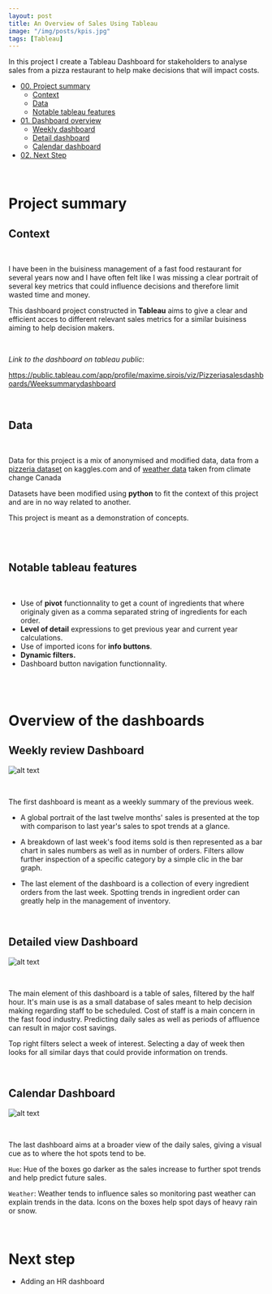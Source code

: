 ```yaml
---
layout: post
title: An Overview of Sales Using Tableau
image: "/img/posts/kpis.jpg"
tags: [Tableau]
---
```


In this project I create a Tableau Dashboard for stakeholders to analyse sales from a pizza restaurant to help make decisions that will impact costs.

- [00. Project summary](#overview-summary)
    - [Context](#overview-context)
    - [Data](#overview-data)
    - [Notable tableau features](#overview-features)
- [01. Dashboard overview](#concept-overview)
    - [Weekly dashboard](#overview-weekly)
    - [Detail dashboard](#overview-details)
    - [Calendar dashboard](#overview-calendar)
- [02. Next Step](#overview-next)

<br>


# Project summary <a name="overview-summary"></a>

## Context <a name="overview-context"></a>

<br>

I have been in the buisiness management of a fast food restaurant for several years now and I have often felt like I was missing a clear portrait of several key metrics that could influence decisions and therefore limit wasted time and money.

This dashboard project constructed in **Tableau** aims to give a clear and efficient acces to different relevant sales metrics for a similar buisiness aiming to help decision makers.

<br>

*Link to the dashboard on tableau public*:

<https://public.tableau.com/app/profile/maxime.sirois/viz/Pizzeriasalesdashboards/Weeksummarydashboard>

<br>

## Data <a name="overview-data"></a>

<br>

Data for this project is a mix of anonymised and modified data, data from a [pizzeria dataset](https://www.kaggle.com/datasets/shilongzhuang/pizza-sales) on kaggles.com and of [weather data](https://climate-change.canada.ca/climate-data/#/daily-climate-data.) taken from climate change Canada

Datasets have been modified using **python** to fit the context of this project and are in no way related to another. 


This project is meant as a demonstration of concepts.

<br>



<br>

## Notable tableau features <a name="overview-features"></a>

<br>

- Use of **pivot** functionnality to get a count of ingredients that where originaly given as a comma separated string of ingredients for each order.
- **Level of detail** expressions to get previous year and current year calculations.
- Use of imported icons for **info buttons**.
- **Dynamic filters.**
- Dashboard button navigation functionnality.

<br>

<br>

# Overview of the dashboards <a name="overview-actions"></a>

## **Weekly** review Dashboard <a name="overview-weekly"></a>



![alt text](/img/posts/Weekly_dash.png)

<br>

The first dashboard is meant as a weekly summary of the previous week.

- A global portrait of the last twelve months' sales is presented at the top with comparison to last year's sales to spot trends at a glance.

- A breakdown of last week's food items sold is then represented as a bar chart in sales numbers as well as in number of orders. Filters allow further inspection of a specific category by a simple clic in the bar graph.

- The last element of the dashboard is a collection of every ingredient orders from the last week. Spotting trends in ingredient order can greatly help in the management of inventory.

<br>

## **Detailed** view Dashboard <a name="overview-details"></a>



![alt text](/img/posts/Detail_dash.png)

<br>

The main element of this dashboard is a table of sales, filtered by the half hour. It's main use is as a small database of sales meant to help decision making regarding staff to be scheduled. Cost of staff is a main concern in the fast food industry. Predicting daily sales as well as periods of affluence can result in major cost savings.

Top right filters select a week of interest. Selecting a day of week then looks for all similar days that could provide information on trends.

<br>

## **Calendar** Dashboard <a name="overview-calendar"></a>



![alt text](/img/posts/Calendar_dash.png)

<br>

The last dashboard aims at a broader view of the daily sales, giving a visual cue as to where the hot spots tend to be.

```Hue```: Hue of the boxes go darker as the sales increase to further spot trends and help predict future sales.

```Weather```: Weather tends to influence sales so monitoring past weather can explain trends in the data. Icons on the boxes help spot days of heavy rain or snow. 

<br>

# Next step <a name="overview-next"></a>

- Adding an HR dashboard
